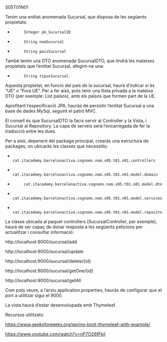 S05T01N01

Tenim una entitat anomenada Sucursal, que disposa de les següents propietats:

-          Integer pk_SucursalID

-          String nomSucursal

-          String paisSucursal

 

També tenim una DTO anomenada SucursalDTO, que tindrà les mateixes propietats que l’entitat Sucursal, afegint-ne una:

-          String tipusSucursal.

Aquesta propietat, en funció del país de la sucursal, haurà d’indicar si és “UE” o “Fora UE”. Per a fer això, pots tenir una llista privada a la mateixa DTO (per exemple: List<String> països), amb els països que formen part de la UE.

Aprofitant l’especificació JPA, hauràs de persistir l’entitat Sucursal a una base de dades MySql, seguint el patró MVC.

El consell és que SucursalDTO la facis servir al Controller y la Vista, i Sucursal al Repository. La capa de serveis serà l’encarregada de fer la traducció entre les dues.

Per a això, depenent del package principal, crearàs una estructura de packages, on ubicaràs les classes que necessitis:

-          cat.itacademy.barcelonactiva.cognoms.nom.s05.t01.n01.controllers

-          cat.itacademy.barcelonactiva.cognoms.nom.s05.t01.n01.model.domain

-          cat.itacademy.barcelonactiva.cognoms.nom.s05.t01.n01.model.dto

-          cat.itacademy.barcelonactiva.cognoms.nom.s05.t01.n01.model.services

-          cat.itacademy.barcelonactiva.cognoms.nom.s05.t01.n01.model.repository

La classe ubicada al paquet controllers (SucursalController, per exemple), haurà de ser capaç de donar resposta a les següents peticions per actualitzar i consultar informació:

http://localhost:9000/sucursal/add

http://localhost:9000/sucursal/update

http://localhost:9000/sucursal/delete/{id}

http://localhost:9000/sucursal/getOne/{id}

http://localhost:9000/sucursal/getAll

 
Com pots veure, a l’arxiu application.properties, hauràs de configurar que el port a utilitzar sigui el 9000.

La vista haurà d’estar desenvolupada amb Thymeleaf.

Recursos utilitzats:

https://www.geeksforgeeks.org/spring-boot-thymeleaf-with-example/

https://www.youtube.com/watch?v=nP7O26fFkjI
